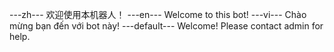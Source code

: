 ---zh---
欢迎使用本机器人！
---en---
Welcome to this bot!
---vi---
Chào mừng bạn đến với bot này!
---default---
Welcome! Please contact admin for help.
